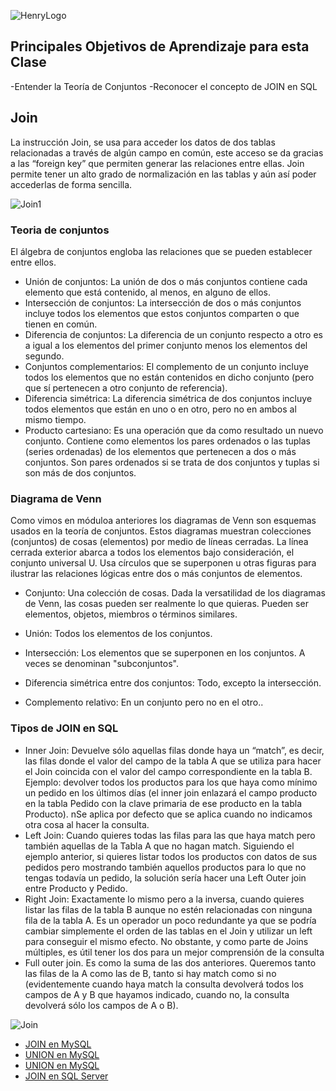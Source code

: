 ![HenryLogo](https://d31uz8lwfmyn8g.cloudfront.net/Assets/logo-henry-white-lg.png)

## Principales Objetivos de Aprendizaje para esta Clase

-Entender la Teoría de Conjuntos
-Reconocer el concepto de JOIN en SQL

## Join

La instrucción Join, se usa para acceder los datos de dos tablas relacionadas a través de algún campo en común, este acceso se da gracias a las “foreign key” que permiten generar las relaciones entre ellas. Join permite tener un alto grado de normalización en las tablas y aún así poder accederlas de forma sencilla.

![Join1](https://www.campusmvp.es/recursos/image.axd?picture=INNER-LEFT-RIGHT-FULL-JOIN.png)


### Teoria de conjuntos

El álgebra de conjuntos engloba las relaciones que se pueden establecer entre ellos.

- Unión de conjuntos: La unión de dos o más conjuntos contiene cada elemento que está contenido, al menos, en alguno de ellos.<br>
- Intersección de conjuntos: La intersección de dos o más conjuntos incluye todos los elementos que estos conjuntos comparten o que tienen en común.<br>
- Diferencia de conjuntos: La diferencia de un conjunto respecto a otro es a igual a los elementos del primer conjunto menos los elementos del segundo.<br>
- Conjuntos complementarios: El complemento de un conjunto incluye todos los elementos que no están contenidos en dicho conjunto (pero que sí pertenecen a otro conjunto de referencia).<br>
- Diferencia simétrica: La diferencia simétrica de dos conjuntos incluye todos elementos que están en uno o en otro, pero no en ambos al mismo tiempo.<br>
- Producto cartesiano: Es una operación que da como resultado un nuevo conjunto. Contiene como elementos los pares ordenados o las tuplas (series ordenadas) de los elementos que pertenecen a dos o más conjuntos. Son pares ordenados si se trata de dos conjuntos y tuplas si son más de dos conjuntos.


### Diagrama de Venn

Como vimos en móduloa anteriores los diagramas de Venn son esquemas usados en la teoría de conjuntos. Estos diagramas muestran colecciones (conjuntos) de cosas (elementos) por medio de líneas cerradas. La línea cerrada exterior abarca a todos los elementos bajo consideración, el conjunto universal U. Usa círculos que se superponen u otras figuras para ilustrar las relaciones lógicas entre dos o más conjuntos de elementos.

- Conjunto: Una colección de cosas. Dada la versatilidad de los diagramas de Venn, las cosas pueden ser realmente lo que quieras. Pueden ser elementos, objetos, miembros o términos similares.


- Unión: Todos los elementos de los conjuntos.


- Intersección: Los elementos que se superponen en los conjuntos. A veces se denominan "subconjuntos".

- Diferencia simétrica entre dos conjuntos: Todo, excepto la intersección.

- Complemento relativo: En un conjunto pero no en el otro..

### Tipos de JOIN en SQL

- Inner Join: Devuelve sólo aquellas filas donde haya un “match”, es decir, las filas donde el valor del campo de la tabla A que se utiliza para hacer el Join coincida con el valor del campo correspondiente en la tabla B.  Ejemplo: devolver todos los productos para los que haya como mínimo un pedido en los últimos días (el inner join enlazará el campo producto en la tabla Pedido con la clave primaria de ese producto en la tabla Producto). nSe aplica por defecto que se aplica cuando no indicamos otra cosa al hacer la consulta.<br> 
- Left Join: Cuando quieres todas las filas para las que haya match pero también aquellas de la Tabla A que no hagan match. Siguiendo el ejemplo anterior, si quieres listar todos los productos con datos de sus pedidos pero mostrando también aquellos productos para lo que no tengas todavía un pedido, la solución sería hacer una Left Outer join entre Producto y Pedido.<br>
- Right Join:  Exactamente lo mismo pero a la inversa, cuando quieres listar las filas de la tabla B aunque no estén relacionadas con ninguna fila de la tabla A. Es un operador un poco redundante ya que se podría cambiar simplemente el orden de las  tablas en el Join y utilizar un left para conseguir el mismo efecto. No obstante, y como parte de Joins múltiples, es útil tener los dos para un mejor comprensión de la consulta
- Full outer join. Es como la suma de las dos anteriores. Queremos tanto las filas de la A como las de B, tanto si hay match como si no (evidentemente cuando haya match la consulta devolverá todos los campos de A y B que hayamos indicado, cuando no, la consulta devolverá sólo los campos de A o B).

![Join](https://ingenieriadesoftware.es/wp-content/uploads/2018/07/sqljoin.jpeg)

- [JOIN en MySQL](https://dev.mysql.com/doc/refman/8.0/en/join.html)<br>
- [UNION en MySQL](https://dev.mysql.com/doc/refman/8.0/en/union.html)<br>
- [UNION en MySQL](https://dev.mysql.com/doc/refman/8.0/en/union.html)<br>
- [JOIN en SQL Server](https://docs.microsoft.com/es-es/sql/relational-databases/performance/joins?view=sql-server-ver15)<br>